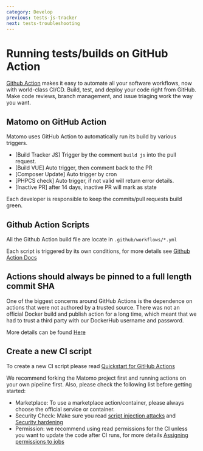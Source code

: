 ```yaml
---
category: Develop
previous: tests-js-tracker
next: tests-troubleshooting
---
```

# Running tests/builds on GitHub Action

[Github Action](https://github.com/features/actions) makes it easy to automate all your software workflows, now with world-class CI/CD. Build, test, and deploy your code right from GitHub. Make code reviews, branch management, and issue triaging work the way you want.

## Matomo on GitHub Action

Matomo uses GitHub Action to automatically run its build by various triggers.
- [Build Tracker JS] Trigger by the comment `build js` into the pull request.
- [Build VUE] Auto trigger, then comment back to the PR
- [Composer Update] Auto trigger by cron
- [PHPCS check] Auto trigger, if not valid will return error details.
- [Inactive PR] after 14 days, inactive PR will mark as state


Each developer is responsible to keep the commits/pull requests build green.

## Github Action Scripts

All the Github Action build file are locate in `.github/workflows/*.yml`

Each script is triggered by its own conditions, for more details see [Github Action Docs](https://docs.github.com/en/actions)

## Actions should always be pinned to a full length commit SHA

One of the biggest concerns around GitHub Actions is the dependence on actions that were not authored by a trusted source. There was not an official Docker build and publish action for a long time, which meant that we had to trust a third party with our DockerHub username and password.

More details can be found [Here](https://michaelheap.com/ensure-github-actions-pinned-sha/)

## Create a new CI script

To create a new CI script please read [Quickstart for GitHub Actions](https://docs.github.com/en/actions/quickstart)

We recommend forking the Matomo project first and running actions on your own pipeline first. Also, please check the following list before getting started:


- Marketplace: To use a marketplace action/container, please always choose the official service or container.
- Security Check: Make sure you read [script injection attacks](https://docs.github.com/en/actions/learn-github-actions/security-hardening-for-github-actions#example-of-a-script-injection-attack) and [Security hardening](https://docs.github.com/en/actions/security-guides/security-hardening-for-github-actions)
- Permission: we recommend using read permissions for the CI unless you want to update the code after CI runs, for more details [Assigning permissions to jobs](https://docs.github.com/en/enterprise-cloud@latest/actions/using-jobs/assigning-permissions-to-jobs)
